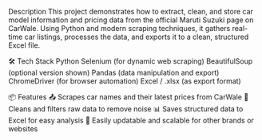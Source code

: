 Description
  This project demonstrates how to extract, clean, and store car model information and pricing data from the official Maruti Suzuki page     on CarWale. Using Python and modern scraping techniques, it gathers real-time car listings, processes the data, and exports it to a        clean, structured Excel file.

🛠️ Tech Stack
  Python
  Selenium (for dynamic web scraping)
  BeautifulSoup (optional version shown)
  Pandas (data manipulation and export)
  ChromeDriver (for browser automation)
  Excel / .xlsx (as export format)

📦 Features
  📤 Scrapes car names and their latest prices from CarWale
  🧹 Cleans and filters raw data to remove noise
  📊 Saves structured data to Excel for easy analysis
  🔄 Easily updatable and scalable for other brands or websites

